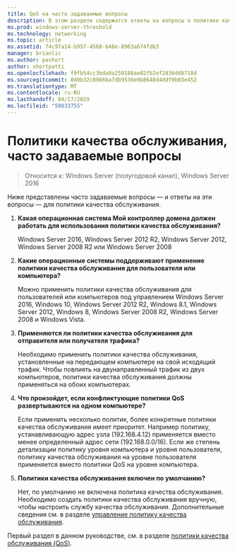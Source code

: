 ```yaml
---
title: QoS на часто задаваемые вопросы
description: В этом разделе содержатся ответы на вопросы о политике качества обслуживания (QoS) в Windows Server 2016.
ms.prod: windows-server-threshold
ms.technology: networking
ms.topic: article
ms.assetid: 74c97a14-b957-4568-b48e-8963a674fdb3
manager: brianlic
ms.author: pashort
author: shortpatti
ms.openlocfilehash: f9fb54cc3bda9a259188ae02fb2ef2836dd8718d
ms.sourcegitcommit: 0d0b32c8986ba7db9536e0b8648d4ddf9b03e452
ms.translationtype: MT
ms.contentlocale: ru-RU
ms.lasthandoff: 04/17/2019
ms.locfileid: "59833755"
---
```

# <a name="qos-policy-frequently-asked-questions"></a>Политики качества обслуживания, часто задаваемые вопросы

>Относится к: Windows Server (полугодовой канал), Windows Server 2016

Ниже представлены часто задаваемые вопросы — и ответы на эти вопросы — для политики качества обслуживания.
  
1.  **Какая операционная система Мой контроллер домена должен работать для использования политики качества обслуживания?**
  
     Windows Server 2016, Windows Server 2012 R2, Windows Server 2012, Windows Server 2008 R2 или Windows Server 2008

2.  **Какие операционные системы поддерживают применение политики качества обслуживания для пользователя или компьютера?**

     Можно применить политики качества обслуживания для пользователей или компьютеров под управлением Windows Server 2016, Windows 10, Windows Server 2012 R2, Windows 8.1, Windows Server 2012, Windows 8, Windows Server 2008 R2, Windows Server 2008 и Windows Vista.

3.  **Применяются ли политики качества обслуживания для отправителя или получателя трафика?**

     Необходимо применить политики качества обслуживания, установленные на передающем компьютере на свой исходящий трафик. Чтобы повлиять на двунаправленный трафик из двух компьютеров, политики качества обслуживания должны применяться на обоих компьютерах.

4.  **Что произойдет, если конфликтующие политики QoS развертываются на одном компьютере?**  
  
     Если применить несколько политик, более конкретные политики качества обслуживания имеет приоритет. Например политику, устанавливающую адрес узла (192.168.4.12) применяется вместо менее определенный адрес сети (192.168.0.0/16). Если же степень детализации политику уровня компьютера и уровня пользователя, политику качества обслуживания на уровне пользователя применяется вместо политики QoS на уровне компьютера. 

5.  **Политики качества обслуживания включен по умолчанию?**

     Нет, по умолчанию не включена политика качества обслуживания. Необходимо создать политики качества обслуживания вручную, чтобы настроить службу качества обслуживания.  Дополнительные сведения см. в разделе [управление политику качества обслуживания](qos-policy-manage.md).

Первый раздел в данном руководстве, см. в разделе [политики качества обслуживания (QoS)](qos-policy-top.md).
